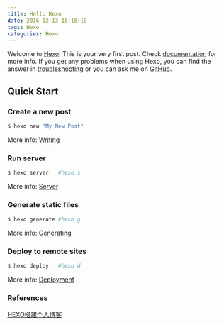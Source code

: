 ```yaml
---
title: Hello Hexo
date: 2016-12-13 18:18:18
tags: Hexo
categories: Hexo
---
```

Welcome to [Hexo](https://hexo.io/)! This is your very first post. Check [documentation](https://hexo.io/docs/) for more info. If you get any problems when using Hexo, you can find the answer in [troubleshooting](https://hexo.io/docs/troubleshooting.html) or you can ask me on [GitHub](https://github.com/hexojs/hexo/issues).

## Quick Start

### Create a new post

``` bash
$ hexo new "My New Post"
```

More info: [Writing](https://hexo.io/docs/writing.html)

### Run server

``` bash
$ hexo server   #hexo s
```

More info: [Server](https://hexo.io/docs/server.html)

### Generate static files

``` bash
$ hexo generate #hexo g
```

More info: [Generating](https://hexo.io/docs/generating.html)

### Deploy to remote sites

``` bash
$ hexo deploy   #hexo d
```

More info: [Deployment](https://hexo.io/docs/deployment.html)

### References
[HEXO搭建个人博客](http://baixin.io/2015/08/HEXO%E6%90%AD%E5%BB%BA%E4%B8%AA%E4%BA%BA%E5%8D%9A%E5%AE%A2/)

